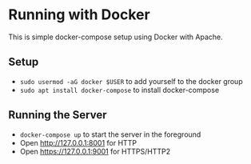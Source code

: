 # Running with Docker

This is simple docker-compose setup using Docker with Apache.

## Setup

* `sudo usermod -aG docker $USER` to add yourself to the docker group
* `sudo apt install docker-compose` to install docker-compose

## Running the Server

* `docker-compose up` to start the server in the foreground
* Open http://127.0.0.1:8001 for HTTP
* Open https://127.0.0.1:9001 for HTTPS/HTTP2